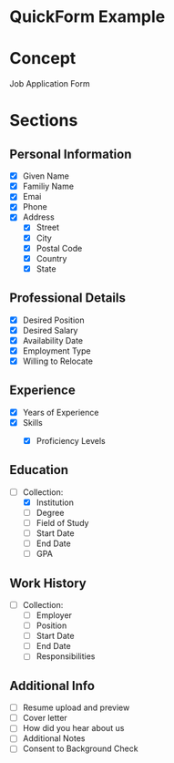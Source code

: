 # QuickForm Example

# Concept

Job Application Form

# Sections

## Personal Information

- [x] Given Name
- [x] Familiy Name
- [x] Emai
- [x] Phone
- [x] Address
  - [x] Street
  - [x] City
  - [x] Postal Code
  - [x] Country
  - [x] State

## Professional Details

- [x] Desired Position
- [x] Desired Salary
- [x] Availability Date
- [x] Employment Type
- [x] Willing to Relocate

## Experience

- [x] Years of Experience
- [x] Skills
  - [x] Proficiency Levels


## Education

- [ ] Collection:
  - [x] Institution
  - [ ] Degree
  - [ ] Field of Study
  - [ ] Start Date
  - [ ] End Date
  - [ ] GPA

## Work History

- [ ] Collection:
  - [ ] Employer
  - [ ] Position
  - [ ] Start Date
  - [ ] End Date
  - [ ] Responsibilities

## Additional Info

- [ ] Resume upload and preview
- [ ] Cover letter
- [ ] How did you hear about us
- [ ] Additional Notes
- [ ] Consent to Background Check